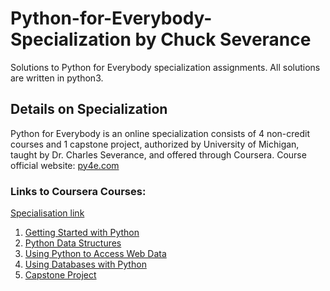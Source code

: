 # Python-for-Everybody-Specialization by Chuck Severance
Solutions to Python for Everybody specialization assignments. All solutions are written in python3.

## Details on Specialization
Python for Everybody is an online specialization consists of 4 non-credit courses and 1 capstone project, authorized by University of Michigan, taught by Dr. Charles Severance, and offered through Coursera.
Course official website:  <a href="https://www.py4e.com/"> py4e.com</a>

### Links to Coursera Courses:
<a href="https://www.coursera.org/specializations/python">Specialisation link</a><br />
1. <a href="https://www.coursera.org/learn/python">Getting Started with Python</a><br />
2. <a href="https://www.coursera.org/learn/python-data">Python Data Structures</a><br />
3. <a href="https://www.coursera.org/learn/python-network-data">Using Python to Access Web Data</a><br />
4. <a href="https://www.coursera.org/learn/python-databases">Using Databases with Python</a>
5. <a href="https://www.coursera.org/learn/python-data-visualization">Capstone Project</a>
